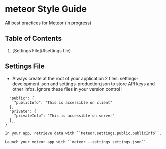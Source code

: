 # meteor Style Guide
All best practices for Meteor (in progress)

## Table of Contents

1. [Settings File](#settings file)

## Settings File

- Always create at the root of your application 2 files: settings-development.json and settings-production.json to store API keys and other infos. Ignore these files in your version control !

````{
  "public": {
    "publicInfo": "This is accessible on client"
  },
  "private": {
    "privateInfo": "This is accessible on server"
  }
}````

In your app, retrieve data with ``Meteor.settings.public.publicInfo``.

Launch your meteor app with ``meteor --settings settings.json``.
